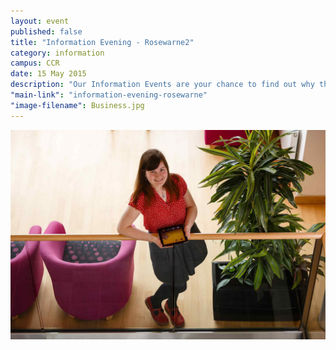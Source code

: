 ```yaml
---
layout: event
published: false
title: "Information Evening - Rosewarne2"
category: information
campus: CCR
date: 15 May 2015
description: "Our Information Events are your chance to find out why there, more for you at Duchy College"
"main-link": "information-evening-rosewarne"
"image-filename": Business.jpg
---
```


![Business.jpg](/content-media/Business.jpg)